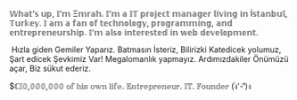 𝕎𝕙𝕒𝕥’𝕤 𝕦𝕡, 𝕀’𝕞 Ξ𝕞𝕣𝕒𝕙. 𝕀’𝕞 𝕒 𝕀𝕋 𝕡𝕣𝕠𝕛𝕖𝕔𝕥 𝕞𝕒𝕟𝕒𝕘𝕖𝕣 𝕝𝕚𝕧𝕚𝕟𝕘 𝕚𝕟 İ𝕤𝕥𝕒𝕟𝕓𝕦𝕝, 𝕋𝕦𝕣𝕜𝕖𝕪. 𝕀 𝕒𝕞 𝕒 𝕗𝕒𝕟 𝕠𝕗 𝕥𝕖𝕔𝕙𝕟𝕠𝕝𝕠𝕘𝕪, 𝕡𝕣𝕠𝕘𝕣𝕒𝕞𝕞𝕚𝕟𝕘, 𝕒𝕟𝕕 𝕖𝕟𝕥𝕣𝕖𝕡𝕣𝕖𝕟𝕖𝕦𝕣𝕤𝕙𝕚𝕡. 𝕀’𝕞 𝕒𝕝𝕤𝕠 𝕚𝕟𝕥𝕖𝕣𝕖𝕤𝕥𝕖𝕕 𝕚𝕟 𝕨𝕖𝕓 𝕕𝕖𝕧𝕖𝕝𝕠𝕡𝕞𝕖𝕟𝕥.

​
Hızla giden Gemiler Yaparız. Batmasın İsteriz,
Bilirizki Katedicek yolumuz, 
Şart edicek Şevkimiz Var!
Megalomanlık yapmayız. Ardımızdakiler Önümüzü açar, 
Biz sükut ederiz.
​

$ℂ𝕀𝟘,𝟘𝟘𝟘,𝟘𝟘𝟘 𝕠𝕗 𝕙𝕚𝕤 𝕠𝕨𝕟 𝕝𝕚𝕗𝕖. 𝔼𝕟𝕥𝕣𝕖𝕡𝕣𝕖𝕟𝕖𝕦𝕣. 𝕀𝕋. 𝔽𝕠𝕦𝕟𝕕𝕖𝕣 (ง︡'-'︠)ง
